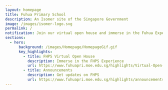 ```yaml
---
layout: homepage
title: Fuhua Primary School
description: An Isomer site of the Singapore Government
image: /images/isomer-logo.svg
permalink: /
notification: Join our virtual open house and immerse in the Fuhua Experience
sections:
  - hero:
      background: /images/Homepage/HomepageGif.gif
      key_highlights:
        - title: FHPS Virtual Open House
          description: Immerse in the FHPS Experience
          url: https://www.fuhuapri.moe.edu.sg/highlights/Virtual-Open-House/
        - title: Announcements
          description: Get updates on FHPS
          url: https://www.fuhuapri.moe.edu.sg/highlights/announcements/
---
```

